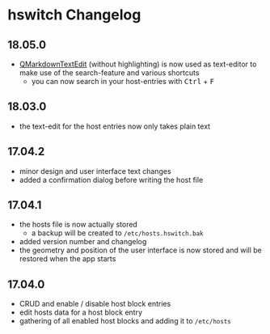 # hswitch Changelog

## 18.05.0
- [QMarkdownTextEdit](https://github.com/pbek/qmarkdowntextedit) (without 
  highlighting) is now used as text-editor to make use of the search-feature
  and various shortcuts
    - you can now search in your host-entries with <kbd>Ctrl</kbd> + <kbd>F</kbd>
 
## 18.03.0
- the text-edit for the host entries now only takes plain text

## 17.04.2
- minor design and user interface text changes
- added a confirmation dialog before writing the host file

## 17.04.1
- the hosts file is now actually stored
    - a backup will be created to `/etc/hosts.hswitch.bak`
- added version number and changelog
- the geometry and position of the user interface is now stored and will be 
  restored when the app starts

## 17.04.0
- CRUD and enable / disable host block entries
- edit hosts data for a host block entry 
- gathering of all enabled host blocks and adding it to `/etc/hosts`

